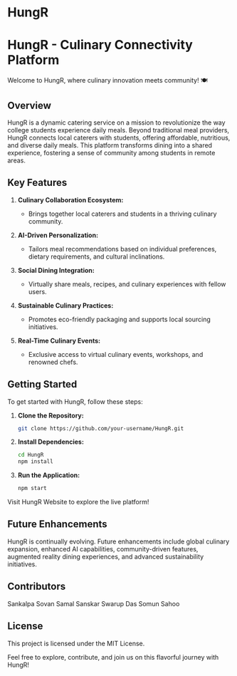 # HungR
# HungR - Culinary Connectivity Platform

Welcome to HungR, where culinary innovation meets community! 🍽️

## Overview

HungR is a dynamic catering service on a mission to revolutionize the way college students experience daily meals. Beyond traditional meal providers, HungR connects local caterers with students, offering affordable, nutritious, and diverse daily meals. This platform transforms dining into a shared experience, fostering a sense of community among students in remote areas.

## Key Features

1. **Culinary Collaboration Ecosystem:**
   - Brings together local caterers and students in a thriving culinary community.
   
2. **AI-Driven Personalization:**
   - Tailors meal recommendations based on individual preferences, dietary requirements, and cultural inclinations.

3. **Social Dining Integration:**
   - Virtually share meals, recipes, and culinary experiences with fellow users.

4. **Sustainable Culinary Practices:**
   - Promotes eco-friendly packaging and supports local sourcing initiatives.

5. **Real-Time Culinary Events:**
   - Exclusive access to virtual culinary events, workshops, and renowned chefs.

## Getting Started

To get started with HungR, follow these steps:

1. **Clone the Repository:**
   ```bash
   git clone https://github.com/your-username/HungR.git

2. **Install Dependencies:**
   ```bash
   cd HungR
   npm install

3. **Run the Application:**
   ```bash
   npm start
   
Visit HungR Website to explore the live platform!

## Future Enhancements
HungR is continually evolving. Future enhancements include global culinary expansion, enhanced AI capabilities, community-driven features, augmented reality dining experiences, and advanced sustainability initiatives.

## Contributors
Sankalpa Sovan Samal
Sanskar Swarup Das
Somun Sahoo

## License
This project is licensed under the MIT License.

Feel free to explore, contribute, and join us on this flavorful journey with HungR!
